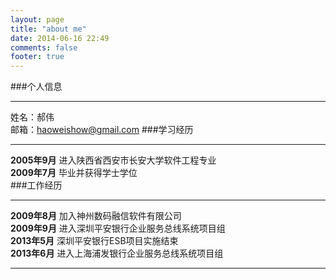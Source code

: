 ```yaml
---
layout: page
title: "about me"
date: 2014-06-16 22:49
comments: false
footer: true
---
```

###个人信息
***
姓名：郝伟  
邮箱：haoweishow@gmail.com
###学习经历
*** 
**2005年9月** 进入陕西省西安市长安大学软件工程专业   
**2009年7月** 毕业并获得学士学位  
###工作经历
***
**2009年8月** 加入神州数码融信软件有限公司   
**2009年9月** 进入深圳平安银行企业服务总线系统项目组  
**2013年5月** 深圳平安银行ESB项目实施结束  
**2013年6月** 进入上海浦发银行企业服务总线系统项目组
***

